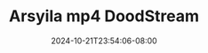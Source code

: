 --- 
title: "Arsyila mp4  DoodStream"
description: "download bokeh Arsyila mp4  DoodStream simontox video full  "
date: 2024-10-21T23:54:06-08:00
file_code: "fv0knuh8js3r"
draft: false
cover: "j5jp40lt6nuq33z3.jpg"
tags: ["Arsyila", "DoodStream", "bokep-indo", "bokep-viral", "bokep-ig"]
length: 6394
fld_id: "1483160"
foldername: "arsyila"
categories: ["arsyila"]
views: 0
---